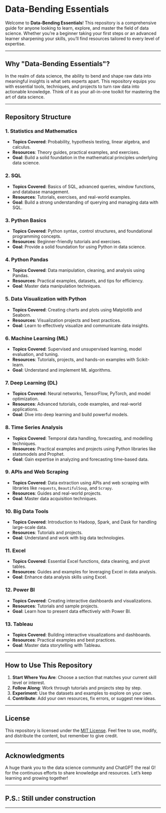 # Data-Bending Essentials

Welcome to **Data-Bending Essentials**! This repository is a comprehensive guide for anyone looking to learn, explore, and master the field of data science. Whether you’re a beginner taking your first steps or an advanced learner sharpening your skills, you’ll find resources tailored to every level of expertise.

---

## Why "Data-Bending Essentials"?

In the realm of data science, the ability to bend and shape raw data into meaningful insights is what sets experts apart. This repository equips you with essential tools, techniques, and projects to turn raw data into actionable knowledge. Think of it as your all-in-one toolkit for mastering the art of data science.

---

## Repository Structure

### 1. **Statistics and Mathematics**
   - **Topics Covered**: Probability, hypothesis testing, linear algebra, and calculus.  
   - **Resources**: Theory guides, practical examples, and exercises.  
   - **Goal**: Build a solid foundation in the mathematical principles underlying data science.

### 2. **SQL**
   - **Topics Covered**: Basics of SQL, advanced queries, window functions, and database management.  
   - **Resources**: Tutorials, exercises, and real-world examples.  
   - **Goal**: Build a strong understanding of querying and managing data with SQL.

### 3. **Python Basics**
   - **Topics Covered**: Python syntax, control structures, and foundational programming concepts.  
   - **Resources**: Beginner-friendly tutorials and exercises.  
   - **Goal**: Provide a solid foundation for using Python in data science.

### 4. **Python Pandas**
   - **Topics Covered**: Data manipulation, cleaning, and analysis using Pandas.  
   - **Resources**: Practical examples, datasets, and tips for efficiency.  
   - **Goal**: Master data manipulation techniques.

### 5. **Data Visualization with Python**
   - **Topics Covered**: Creating charts and plots using Matplotlib and Seaborn.  
   - **Resources**: Visualization projects and best practices.  
   - **Goal**: Learn to effectively visualize and communicate data insights.

### 6. **Machine Learning (ML)**
   - **Topics Covered**: Supervised and unsupervised learning, model evaluation, and tuning.  
   - **Resources**: Tutorials, projects, and hands-on examples with Scikit-learn.  
   - **Goal**: Understand and implement ML algorithms.

### 7. **Deep Learning (DL)**
   - **Topics Covered**: Neural networks, TensorFlow, PyTorch, and model optimization.  
   - **Resources**: Advanced tutorials, code examples, and real-world applications.  
   - **Goal**: Dive into deep learning and build powerful models.

### 8. **Time Series Analysis**
   - **Topics Covered**: Temporal data handling, forecasting, and modelling techniques.  
   - **Resources**: Practical examples and projects using Python libraries like statsmodels and Prophet.  
   - **Goal**: Gain expertise in analyzing and forecasting time-based data.

### 9. **APIs and Web Scraping**
   - **Topics Covered**: Data extraction using APIs and web scraping with libraries like `requests`, `BeautifulSoup`, and `Scrapy`.  
   - **Resources**: Guides and real-world projects.  
   - **Goal**: Master data acquisition techniques.

### 10. **Big Data Tools**
   - **Topics Covered**: Introduction to Hadoop, Spark, and Dask for handling large-scale data.  
   - **Resources**: Tutorials and projects.  
   - **Goal**: Understand and work with big data technologies.

### 11. **Excel**
   - **Topics Covered**: Essential Excel functions, data cleaning, and pivot tables.  
   - **Resources**: Guides and examples for leveraging Excel in data analysis.  
   - **Goal**: Enhance data analysis skills using Excel.

### 12. **Power BI**
   - **Topics Covered**: Creating interactive dashboards and visualizations.  
   - **Resources**: Tutorials and sample projects.  
   - **Goal**: Learn how to present data effectively with Power BI.

### 13. **Tableau**
   - **Topics Covered**: Building interactive visualizations and dashboards.  
   - **Resources**: Practical examples and best practices.  
   - **Goal**: Master data storytelling with Tableau.

---

## How to Use This Repository
1. **Start Where You Are**: Choose a section that matches your current skill level or interest.
2. **Follow Along**: Work through tutorials and projects step by step.
3. **Experiment**: Use the datasets and examples to explore on your own.
4. **Contribute**: Add your own resources, fix errors, or suggest new ideas.

---

## License
This repository is licensed under the [MIT License](LICENSE). Feel free to use, modify, and distribute the content, but remember to give credit.

---

## Acknowledgments
A huge thank you to the data science community and ChatGPT the real G! for the continuous efforts to share knowledge and resources. Let’s keep learning and growing together!

---
## P.S.: Still under construction
---
